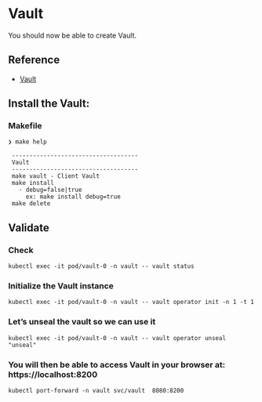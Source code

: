 # Vault

You should now be able to create Vault.

## Reference
* [Vault](https://www.vaultproject.io/docs)

## Install the Vault:
### Makefile

```
❯ make help 

 ------------------------------------
 Vault
 ------------------------------------
 make vault - Client Vault
 make install
   - debug=false|true
     ex: make install debug=true
 make delete
```

## Validate

### Check

```
kubectl exec -it pod/vault-0 -n vault -- vault status
```
### Initialize the Vault instance

```
kubectl exec -it pod/vault-0 -n vault -- vault operator init -n 1 -t 1
```

###  Let’s unseal the vault so we can use it

```
kubectl exec -it pod/vault-0 -n vault -- vault operator unseal "unseal"
```

### You will then be able to access Vault in your browser at: https://localhost:8200

```
kubectl port-forward -n vault svc/vault  8080:8200
```